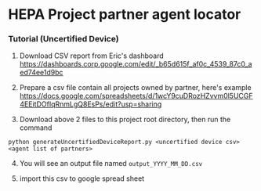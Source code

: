 # HEPA Project partner agent locator

### Tutorial (Uncertified Device)

1. Download CSV report from Eric's dashboard
https://dashboards.corp.google.com/edit/_b65d615f_af0c_4539_87c0_aed74ee1d9bc

2. Prepare a csv file contain all projects owned by partner, here's example 
https://docs.google.com/spreadsheets/d/1wcY9cuDRozHZvvm0l5UCGF4EEitDOfIqRnmLgQ8EsPs/edit?usp=sharing

3. Download above 2 files to this project root directory, then run the command
```
python generateUncertifiedDeviceReport.py <uncertified device csv> <agent list of partners>
```

4. You will see an output file named 
`output_YYYY_MM_DD.csv`

5. import this csv to google spread sheet
